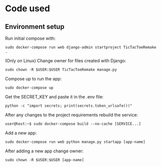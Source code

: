 # Code used

## Environment setup

Run initial compose with:

```console
sudo docker-compose run web django-admin startproject TicTacToeRemake .
```

(Only on Linux) Change owner for files created with Django:

```console
sudo chown -R $USER:$USER TicTacToeRemake manage.py
```

Compose up to run the app:

```console
sudo docker-compose up
```

Get the SECRET_KEY and paste it in the .env file:

```console
python -c "import secrets; print(secrets.token_urlsafe())"
```

After any changes to the project requirements rebuild the service:

```console
user@host:~$ sudo docker-compose build --no-cache [SERVICE...]
```

Add a new app:

```console
sudo docker-compose run web python manage.py startapp [app-name]
```

After adding a new app change owner:

```console
sudo chown -R $USER:$USER [app-name]
```

